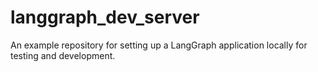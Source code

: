# langgraph_dev_server
An example repository for setting up a LangGraph application locally for testing and development.
